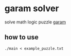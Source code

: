 # garam solver

solve math logic puzzle [garam](https://www.garamgame.com/garam/garam_en_ligne/master/index.html)

## how to use

```
./main < example_puzzle.txt
```